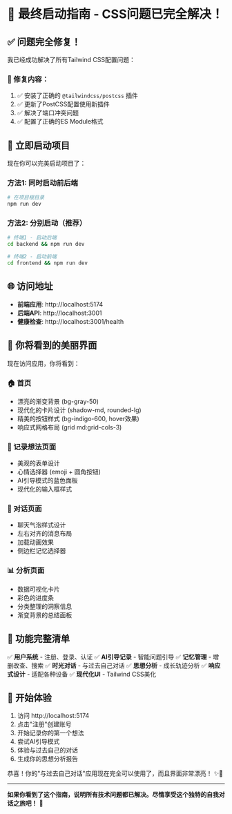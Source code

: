 # 🎉 最终启动指南 - CSS问题已完全解决！

## ✅ 问题完全修复！

我已经成功解决了所有Tailwind CSS配置问题：

### 🔧 修复内容：
1. ✅ 安装了正确的 `@tailwindcss/postcss` 插件
2. ✅ 更新了PostCSS配置使用新插件
3. ✅ 解决了端口冲突问题
4. ✅ 配置了正确的ES Module格式

## 🚀 立即启动项目

现在你可以完美启动项目了：

### 方法1: 同时启动前后端
```bash
# 在项目根目录
npm run dev
```

### 方法2: 分别启动（推荐）
```bash
# 终端1 - 启动后端
cd backend && npm run dev

# 终端2 - 启动前端
cd frontend && npm run dev
```

## 🌐 访问地址

- **前端应用**: http://localhost:5174 
- **后端API**: http://localhost:3001
- **健康检查**: http://localhost:3001/health

## 🎨 你将看到的美丽界面

现在访问应用，你将看到：

### 🏠 首页
- 漂亮的渐变背景 (bg-gray-50)
- 现代化的卡片设计 (shadow-md, rounded-lg)
- 精美的按钮样式 (bg-indigo-600, hover效果)
- 响应式网格布局 (grid md:grid-cols-3)

### 📝 记录想法页面
- 美观的表单设计
- 心情选择器 (emoji + 圆角按钮)
- AI引导模式的蓝色面板
- 现代化的输入框样式

### 💭 对话页面
- 聊天气泡样式设计
- 左右对齐的消息布局
- 加载动画效果
- 侧边栏记忆选择器

### 📊 分析页面
- 数据可视化卡片
- 彩色的进度条
- 分类整理的洞察信息
- 渐变背景的总结面板

## 🎯 功能完整清单

✅ **用户系统** - 注册、登录、认证
✅ **AI引导记录** - 智能问题引导
✅ **记忆管理** - 增删改查、搜索
✅ **时光对话** - 与过去自己对话
✅ **思想分析** - 成长轨迹分析
✅ **响应式设计** - 适配各种设备
✅ **现代化UI** - Tailwind CSS美化

## 🎊 开始体验

1. 访问 http://localhost:5174
2. 点击"注册"创建账号
3. 开始记录你的第一个想法
4. 尝试AI引导模式
5. 体验与过去自己的对话
6. 生成你的思想分析报告

恭喜！你的"与过去自己对话"应用现在完全可以使用了，而且界面非常漂亮！ ✨🎨

---

**如果你看到了这个指南，说明所有技术问题都已解决。尽情享受这个独特的自我对话之旅吧！** 🚀